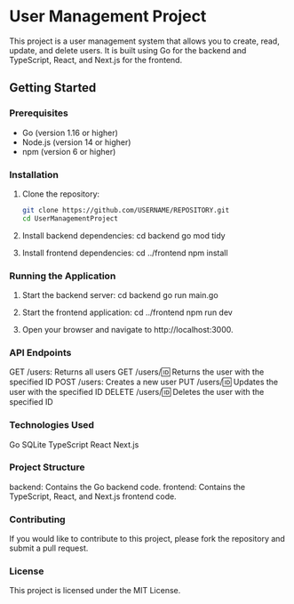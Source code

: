 # User Management Project

This project is a user management system that allows you to create, read, update, and delete users. It is built using Go for the backend and TypeScript, React, and Next.js for the frontend.

## Getting Started

### Prerequisites

- Go (version 1.16 or higher)
- Node.js (version 14 or higher)
- npm (version 6 or higher)

### Installation

1. Clone the repository:
   ```sh
   git clone https://github.com/USERNAME/REPOSITORY.git
   cd UserManagementProject

2. Install backend dependencies:
cd backend
go mod tidy

3. Install frontend dependencies:
cd ../frontend
npm install

### Running the Application

1. Start the backend server:
cd backend
go run main.go

2. Start the frontend application:
cd ../frontend
npm run dev

3. Open your browser and navigate to 
http://localhost:3000.

### API Endpoints

GET /users: Returns all users
GET /users/:id: Returns the user with the specified ID
POST /users: Creates a new user
PUT /users/:id: Updates the user with the specified ID
DELETE /users/:id: Deletes the user with the specified ID

### Technologies Used

Go
SQLite
TypeScript
React
Next.js

### Project Structure
backend: Contains the Go backend code.
frontend: Contains the TypeScript, React, and Next.js frontend code.

### Contributing
If you would like to contribute to this project, please fork the repository and submit a pull request.

### License
This project is licensed under the MIT License.

